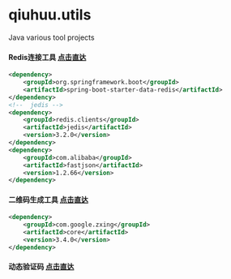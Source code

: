 # qiuhuu.utils
Java various tool projects


#### Redis连接工具  [点击直达](https://github.com/qiuhuu/qiuhuu.utils/tree/master/src/main/java/com/qiuhuu/utils/redis)
```xml
<dependency>
    <groupId>org.springframework.boot</groupId>
    <artifactId>spring-boot-starter-data-redis</artifactId>
</dependency>
<!--  jedis -->
<dependency>
    <groupId>redis.clients</groupId>
    <artifactId>jedis</artifactId>
    <version>3.2.0</version>
</dependency>
<dependency>
    <groupId>com.alibaba</groupId>
    <artifactId>fastjson</artifactId>
    <version>1.2.66</version>
</dependency>
```
#### 二维码生成工具  [点击直达](https://github.com/qiuhuu/qiuhuu.utils/tree/master/src/main/java/com/qiuhuu/utils/qrcode)
```xml
<dependency>
    <groupId>com.google.zxing</groupId>
    <artifactId>core</artifactId>
    <version>3.4.0</version>
</dependency>
```
#### 动态验证码      [点击直达](https://github.com/qiuhuu/qiuhuu.utils/tree/master/src/main/java/com/qiuhuu/utils/gitcode)
